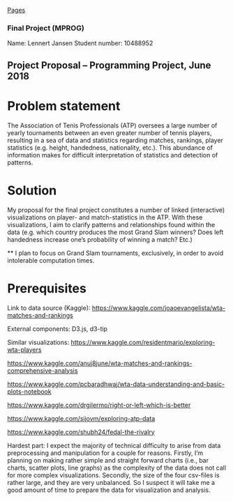 [Pages](https://lennertjansen.github.io/dataproject/)

### Final Project (MPROG)

Name: Lennert Jansen
Student number: 10488952

## Project Proposal – Programming Project, June 2018

# Problem statement

The Association of Tenis Professionals (ATP) oversees a large number of yearly tournaments between an even greater number of tennis players, resulting in a sea of data and statistics regarding matches, rankings, player statistics (e.g. height, handedness, nationality, etc.). This abundance of information makes for difficult interpretation of statistics and detection of patterns.  

# Solution

My proposal for the final project constitutes a number of linked (interactive) visualizations on player- and match-statistics in the ATP. With these visualizations, I aim to clarify patterns and relationships found within the data (e.g. which country produces the most Grand Slam winners? Does left handedness increase one’s probability of winning a match? Etc.)

** I plan to focus on Grand Slam tournaments, exclusively, in order to avoid intolerable computation times.

# Prerequisites

Link to data source (Kaggle): https://www.kaggle.com/joaoevangelista/wta-matches-and-rankings

External components: D3.js, d3-tip

Similar visualizations: 
https://www.kaggle.com/residentmario/exploring-wta-players

https://www.kaggle.com/anuj8june/wta-matches-and-rankings-comprehensive-analysis

https://www.kaggle.com/pcbaradhwaj/wta-data-understanding-and-basic-plots-notebook

https://www.kaggle.com/drgilermo/right-or-left-which-is-better

https://www.kaggle.com/sijovm/exploring-atp-data

https://www.kaggle.com/shubh24/fedal-the-rivalry


Hardest part: I expect the majority of technical difficulty to arise from data preprocessing and manipulation for a couple for reasons. Firstly, I’m planning on making rather simple and straight forward charts (i.e., bar charts, scatter plots, line graphs) as the complexity of the data does not call for more complex visualizations. Secondly, the size of the four csv-files is rather large, and they are very unbalanced. So I suspect it will take me a good amount of time to prepare the data for visualization and analysis. 
